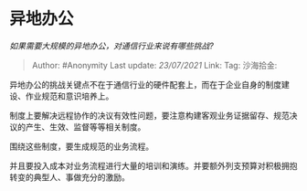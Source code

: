 # 异地办公
*如果需要大规模的异地办公，对通信行业来说有哪些挑战?*

> Author: #Anonymity
> Last update: *23/07/2021*
> Link:
> Tag:
> 沙海拾金:

异地办公的挑战关键点不在于通信行业的硬件配套上，而在于企业自身的制度建设、作业规范和意识培养上。

制度上要解决远程协作的决议有效性问题，要注意构建客观业务证据留存、规范决议的产生、生效、监督等等相关制度。

围绕这些制度，要生成规范的业务流程。

并且要投入成本对业务流程进行大量的培训和演练。并要额外列支预算对积极拥抱转变的典型人、事做充分的激励。
